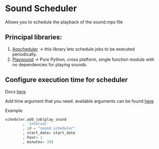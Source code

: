 # Sound Scheduler
Allows you to schedule the playback of the sound.mps file

## Principal libraries:
1. [Apscheduler](https://apscheduler.readthedocs.io/en/stable/) -> this library lets schedule jobs to be executed periodically. 
2. [Playsound](https://github.com/TaylorSMarks/playsound) -> Pure Python, cross platform, single function module with no dependencies for playing sounds.

## Configure execution time for scheduler

Docs [here](https://apscheduler.readthedocs.io/en/stable/modules/triggers/cron.html#module-apscheduler.triggers.cron)

Add time argument that you need. 
available arguments can be found [here](https://apscheduler.readthedocs.io/en/stable/modules/triggers/cron.html#module-apscheduler.triggers.cron)

Example
```python
scheduler.add_job(play_sound
        , 'interval'
        , id = "sound_scheduler"
        , start_date= start_date
        , hour= 1
        , minutes= 30)
```